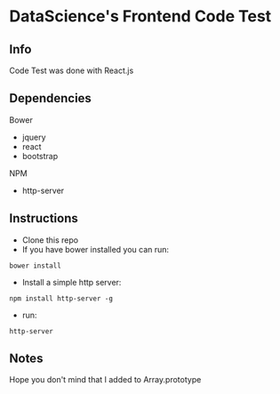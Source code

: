 DataScience's Frontend Code Test
==================
## Info
Code Test was done with React.js

## Dependencies
Bower
- jquery
- react
- bootstrap

NPM
- http-server

## Instructions

- Clone this repo
- If you have bower installed you can  run:
```
bower install
```
- Install a simple http server:
```
npm install http-server -g
```
- run:

```
http-server
```
## Notes
Hope you don't mind that I added to Array.prototype
